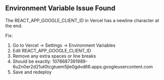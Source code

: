 
## Environment Variable Issue Found

The REACT_APP_GOOGLE_CLIENT_ID in Vercel has a newline character at the end.

Fix: 
1. Go to Vercel → Settings → Environment Variables
2. Edit REACT_APP_GOOGLE_CLIENT_ID
3. Remove any extra spaces or line breaks
4. Should be exactly: 1078687391989-6u2n0er2d21ut0tcgtuem5jle0gdvd66.apps.googleusercontent.com
5. Save and redeploy

